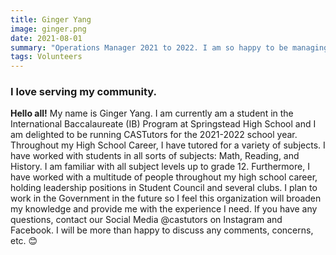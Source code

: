 ```yaml
---
title: Ginger Yang
image: ginger.png
date: 2021-08-01
summary: "Operations Manager 2021 to 2022. I am so happy to be managing CASTutors, get know all about be, by clicking the button below."
tags: Volunteers
---
```


### I love serving my community.

<section>
<div ><p><strong>Hello all!</strong> My name is Ginger Yang. I am currently am a student in the International Baccalaureate (IB) Program at Springstead High School and I am delighted to be running CASTutors for the 2021-2022 school year. Throughout my High School Career, I have tutored for a variety of subjects. I have worked with students in all sorts of subjects: Math, Reading, and History. I am familiar with all subject levels up to grade 12. Furthermore, I have worked with a multitude of people throughout my high school career, holding leadership positions in Student Council and several clubs.
I plan to work in the Government in the future so I feel this organization will broaden my knowledge and provide me with the experience I need. If you have any questions, contact our Social Media @castutors on Instagram and Facebook. I will be more than happy to discuss any comments, concerns, etc. 😊  </p>
</div>
</section>
